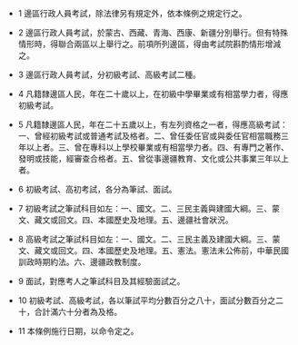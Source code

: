 * 1 邊區行政人員考試，除法律另有規定外，依本條例之規定行之。

* 2 邊區行政人員考試，於蒙古、西藏、青海、西康、新疆分別舉行。但有特殊情形時，得聯合兩區以上舉行之。前項所列邊區，得由考試院斟酌情形增減之。

* 3 邊區行政人員考試，分初級考試、高級考試二種。

* 4 凡籍隸邊區人民，年在二十歲以上，在初級中學畢業或有相當學力者，得應初級考試。

* 5 凡籍隸邊區人民，年在二十五歲以上，有左列資格之一者，得應高級考試：一、曾經初級考試或普通考試及格者。二、曾任委任官或與委任官相當職務三年以上者。三、曾在專科以上學校畢業或有相當學力者。四、有專門之著作、發明或技能，經審查合格者。五、曾從事邊疆教育、文化或公共事業三年以上者。

* 6 初級考試、高初考試，各分為筆試、面試。

* 7 初級考試之筆試科目如左：一、國文。二、三民主義與建國大綱。三、蒙文、藏文或回文。四、本國歷史及地理。五、邊疆社會狀況。

* 8 高級考試之筆試科目如左：一、國文。二、三民主義及建國大綱。三、蒙文、藏文或回文。四、本國歷史及地理。五、憲法。憲法未公佈前，中華民國訓政時期約法。六、邊疆政教制度。

* 9 面試，對應考人之筆試科目及其經驗面試之。

* 10 初級考試、高級考試，各以筆試平均分數百分之八十，面試分數百分之二十，合計滿六十分者為及格。

* 11 本條例施行日期，以命令定之。


